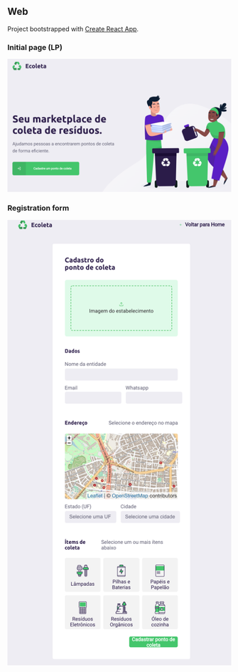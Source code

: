 ## Web 

Project bootstrapped with [Create React App](https://github.com/facebook/create-react-app).

### Initial page (LP)

<p align="center">
 <img src="https://github.com/anacaroline-franca/next-level-week/blob/master/web/screen_shots/initial_page.png?raw=true"/>
</p>


### Registration form

<p align="center">
 <img src="https://github.com/anacaroline-franca/next-level-week/blob/master/web/screen_shots/registration_form.png?raw=true"/>
</p>
